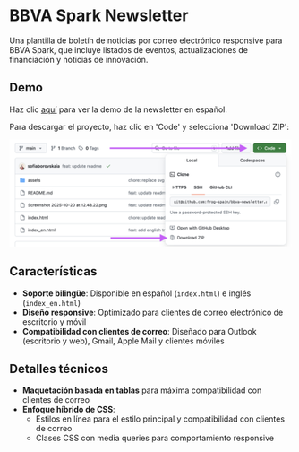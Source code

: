# BBVA Spark Newsletter

Una plantilla de boletín de noticias por correo electrónico responsive para BBVA Spark, que incluye listados de eventos, actualizaciones de financiación y noticias de innovación.

## Demo

Haz clic [aquí](https://frog-spain.github.io/bbva-newsletter/) para ver la demo de la newsletter en español.

Para descargar el proyecto, haz clic en 'Code' y selecciona 'Download ZIP':

![Download instruction](assets/screenshot.png)

## Características

- **Soporte bilingüe**: Disponible en español (`index.html`) e inglés (`index_en.html`)
- **Diseño responsive**: Optimizado para clientes de correo electrónico de escritorio y móvil
- **Compatibilidad con clientes de correo**: Diseñado para Outlook (escritorio y web), Gmail, Apple Mail y clientes móviles

## Detalles técnicos

- **Maquetación basada en tablas** para máxima compatibilidad con clientes de correo
- **Enfoque híbrido de CSS**:
  - Estilos en línea para el estilo principal y compatibilidad con clientes de correo
  - Clases CSS con media queries para comportamiento responsive
